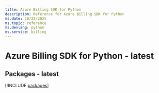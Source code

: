 ```yaml
---
title: Azure Billing SDK for Python
description: Reference for Azure Billing SDK for Python
ms.date: 10/22/2025
ms.topic: reference
ms.devlang: python
ms.service: billing
---
```

# Azure Billing SDK for Python - latest
## Packages - latest
[!INCLUDE [packages](billing-index.md)]